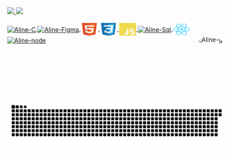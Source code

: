 ### 
##

<div>
  <a href="https://github.com/alineinoue">
  <img height="180em" src="https://github-readme-stats.vercel.app/api?username=alineinoue&show_icons=true&theme=dracula&include_all_commits=true&count_private=true"/>
  <img height="150em" src="https://github-readme-stats.vercel.app/api/top-langs/?username=alineinoue&layout=compact&langs_count=7&theme=tokyonight"/>
</div>
  
<div style="display: inline_block"><br>
  <img align="center" alt="Aline-C" height="30" width="40" src="https://cdn.jsdelivr.net/gh/devicons/devicon/icons/c/c-original.svg" />
  <img align="center" alt="Aline-Figma" height="30" width="40" src="https://cdn.jsdelivr.net/gh/devicons/devicon/icons/figma/figma-original.svg"/>
  <img align="center" alt="Aline-HTML" height="30" width="40" src="https://raw.githubusercontent.com/devicons/devicon/master/icons/html5/html5-original.svg">
  <img align="center" alt="Aline-CSS" height="30" width="40" src="https://raw.githubusercontent.com/devicons/devicon/master/icons/css3/css3-original.svg">
  <img align="center" alt="Aline-Js" height="30" width="40" src="https://raw.githubusercontent.com/devicons/devicon/master/icons/javascript/javascript-plain.svg">
  <img align="center" alt="Aline-Sql" height="30" width="40" src="https://cdn.jsdelivr.net/gh/devicons/devicon/icons/mysql/mysql-original.svg">
  <img align="center" alt="Aline-React" height="30" width="40" src="https://raw.githubusercontent.com/devicons/devicon/master/icons/react/react-original.svg">
  <img align="center" alt="Aline-node" height="30" width="40" src="https://cdn.jsdelivr.net/gh/devicons/devicon/icons/nodejs/nodejs-original.svg">
  <img align="right" alt="Aline-gif" height="150" style="border-radius:50px;" src=  "https://media.giphy.com/media/03njSXxICKzw5otlxL/giphy.gif?cid=790b76119e03ac33d17d0f4adbf27d012258b6571736d5f2&rid=giphy.gif&ct=g">
</div>
  
  ##
  
  ![Snake animation](https://github.com/alineinoue/alineinoue/blob/output/github-contribution-grid-snake.svg)
